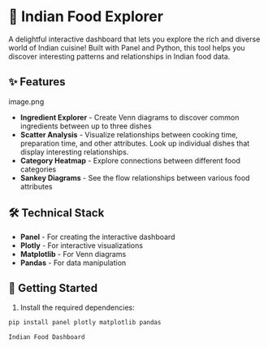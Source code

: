 # 🍛 Indian Food Explorer

A delightful interactive dashboard that lets you explore the rich and diverse world of Indian cuisine! Built with Panel and Python, this tool helps you discover interesting patterns and relationships in Indian food data.

## ✨ Features

image.png

- **Ingredient Explorer** - Create Venn diagrams to discover common ingredients between up to three dishes
- **Scatter Analysis** - Visualize relationships between cooking time, preparation time, and other attributes. Look up individual dishes that display interesting relationships.
- **Category Heatmap** - Explore connections between different food categories
- **Sankey Diagrams** - See the flow relationships between various food attributes

## 🛠️ Technical Stack

- **Panel** - For creating the interactive dashboard
- **Plotly** - For interactive visualizations
- **Matplotlib** - For Venn diagrams
- **Pandas** - For data manipulation

## 🚀 Getting Started

1. Install the required dependencies:
```bash
pip install panel plotly matplotlib pandas
```
```plaintext
Indian Food Dashboard